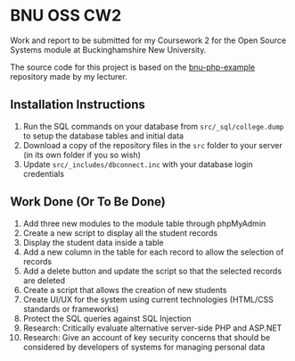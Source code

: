 # BNU OSS CW2

Work and report to be submitted for my Coursework 2 for the Open Source Systems module at Buckinghamshire New University.

The source code for this project is based on the [bnu-php-example](https://github.com/iamjonjackson/bnu-php-example) repository made by my lecturer.

## Installation Instructions

1. Run the SQL commands on your database from `src/_sql/college.dump` to setup the database tables and initial data
2. Download a copy of the repository files in the `src` folder to your server (in its own folder if you so wish)
3. Update `src/_includes/dbconnect.inc` with your database login credentials

## Work Done (Or To Be Done)

1. Add three new modules to the module table through phpMyAdmin
2. Create a new script to display all the student records
3. Display the student data inside a table
4. Add a new column in the table for each record to allow the selection of records
5. Add a delete button and update the script so that the selected records are deleted
6. Create a script that allows the creation of new students
7. Create UI/UX for the system using current technologies (HTML/CSS standards or frameworks)
8. Protect the SQL queries against SQL Injection
9. Research: Critically evaluate alternative server-side PHP and ASP.NET
10. Research: Give an account of key security concerns that should be considered by developers of systems for managing personal data
